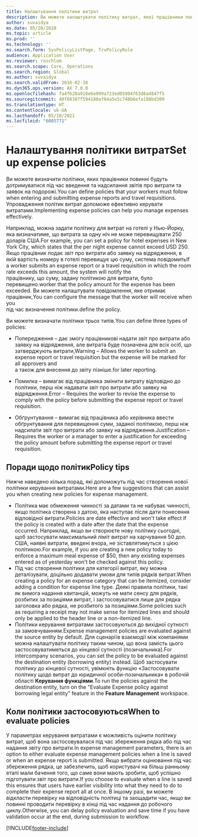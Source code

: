 ```yaml
---
title: Налаштування політики витрат
description: Ви можете налаштувати політику витрат, якої працівники повинні будуть дотримуватися під час введення та надсилання звітів про витрати та заявок на відрядження в Microsoft Dynamics 365 Finance.
author: suvaidya
ms.date: 05/20/2020
ms.topic: article
ms.prod: ''
ms.technology: ''
ms.search.form: SysPolicyListPage, TrvPolicyRule
audience: Application User
ms.reviewer: roschlom
ms.search.scope: Core, Operations
ms.search.region: Global
ms.author: suvaidya
ms.search.validFrom: 2016-02-28
ms.dyn365.ops.version: AX 7.0.0
ms.openlocfilehash: fa4f628a918e6e099a723ed05994f63d6ad847f5
ms.sourcegitcommit: 40f68387f594180af64a5e5c748b6efa188bd300
ms.translationtype: HT
ms.contentlocale: uk-UA
ms.lasthandoff: 05/10/2021
ms.locfileid: "6005771"
---
```

# <a name="set-up-expense-policies"></a><span data-ttu-id="cb057-103">Налаштування політики витрат</span><span class="sxs-lookup"><span data-stu-id="cb057-103">Set up expense policies</span></span>

<span data-ttu-id="cb057-104">Ви можете визначити політики, яких працівники повинні будуть дотримуватися під час введення та надсилання звітів про витрати та заявок на подорожі.</span><span class="sxs-lookup"><span data-stu-id="cb057-104">You can define policies that your workers must follow when entering and submitting expense reports and travel requisitions.</span></span>         
<span data-ttu-id="cb057-105">Упровадження політик витрат допоможе ефективно керувати витратами.</span><span class="sxs-lookup"><span data-stu-id="cb057-105">Implementing expense policies can help you manage expenses effectively.</span></span>         

<span data-ttu-id="cb057-106">Наприклад, можна задати політику для витрат на готелі у Нью-Йорку, яка визначатиме, що витрата за одну ніч не може перевищувати 250 доларів США.</span><span class="sxs-lookup"><span data-stu-id="cb057-106">For example, you can set a policy for hotel expenses in New York City, which states that the per night expense cannot exceed USD 250.</span></span>       
<span data-ttu-id="cb057-107">Якщо працівник подає звіт про витрати або заявку на відрядження, в якій вартість номеру в готелі перевищує цю суму, система повідомить</span><span class="sxs-lookup"><span data-stu-id="cb057-107">If a worker submits an expense report or a travel requisition in which the room rate exceeds this amount, the system will notify the</span></span>        
<span data-ttu-id="cb057-108">працівнику, що суму, задану політикою для витрати, було перевищено.</span><span class="sxs-lookup"><span data-stu-id="cb057-108">worker that the policy amount for the expense has been exceeded.</span></span> <span data-ttu-id="cb057-109">Ви можете налаштувати повідомлення, яке отримає працівник,</span><span class="sxs-lookup"><span data-stu-id="cb057-109">You can configure the message that the worker will receive when you</span></span>        
<span data-ttu-id="cb057-110">під час визначення політики.</span><span class="sxs-lookup"><span data-stu-id="cb057-110">define the policy.</span></span>      
        
<span data-ttu-id="cb057-111">Ви можете визначати політики трьох типів.</span><span class="sxs-lookup"><span data-stu-id="cb057-111">You can define three types of policies:</span></span>         
        
- <span data-ttu-id="cb057-112">Попередження – дає змогу працівникові надати звіт про витрати або заявку на відрядження, але витрата буде позначена для всіх осіб, що затверджують витрати,</span><span class="sxs-lookup"><span data-stu-id="cb057-112">Warning – Allows the worker to submit an expense report or travel requisition but the expense will be marked for all approvers and</span></span>        
  <span data-ttu-id="cb057-113">а також для внесення до звіту пізніше.</span><span class="sxs-lookup"><span data-stu-id="cb057-113">for later reporting.</span></span>        

- <span data-ttu-id="cb057-114">Помилка – вимагає від працівника змінити витрату відповідно до політики, перш ніж надавати звіт про витрати або заявку на відрядження.</span><span class="sxs-lookup"><span data-stu-id="cb057-114">Error – Requires the worker to revise the expense to comply with the policy before submitting the expense report or travel requisition.</span></span>       
 
 - <span data-ttu-id="cb057-115">Обґрунтування – вимагає від працівника або керівника ввести обґрунтування для перевищення суми, заданої політикою, перш ніж надсилати звіт про витрати або заявку на відрядження.</span><span class="sxs-lookup"><span data-stu-id="cb057-115">Justification – Requires the worker or a manager to enter a justification for exceeding the policy amount before submitting the expense report or travel requisition.</span></span>        

## <a name="policy-tips"></a><span data-ttu-id="cb057-116">Поради щодо політик</span><span class="sxs-lookup"><span data-stu-id="cb057-116">Policy tips</span></span>
<span data-ttu-id="cb057-117">Нижче наведено кілька порад, які допоможуть під час створення нової політики керування витратами.</span><span class="sxs-lookup"><span data-stu-id="cb057-117">Here are a few suggestions that can assist you when creating new policies for expense management.</span></span> 
* <span data-ttu-id="cb057-118">Політика має обмеження чинності за датами та не набуває чинності, якщо політика створена з датою, яка наступає після дати понесення відповідної витрати.</span><span class="sxs-lookup"><span data-stu-id="cb057-118">Policies are date effective and won't take effect if the policy is created with a date after the date that the expense occurred.</span></span> <span data-ttu-id="cb057-119">Наприклад, якщо ви створюєте нову політику сьогодні, щоб застосувати максимальний ліміт витрат на харчування 50 дол. США, наявні витрати, введені вчора, не зіставлятимуться з цією політикою.</span><span class="sxs-lookup"><span data-stu-id="cb057-119">For example, if you are creating a new policy today to enforce a maximum meal expense of $50, then any existing expenses entered as of yesterday won't be checked against this policy.</span></span>
* <span data-ttu-id="cb057-120">Під час створення політики для категорії витрат, яку можна деталізувати, доцільно додавати умови для типів рядків витрат.</span><span class="sxs-lookup"><span data-stu-id="cb057-120">When creating a policy for an expense category that can be itemized, consider adding a condition for expense line type.</span></span> <span data-ttu-id="cb057-121">Деякі правила політики, такі як вимога надання квитанцій, можуть не мати сенсу для рядків, розбитих за позиціями витрат, і застосовуватися лише для рядка заголовка або рядка, не розбитого за позиціями.</span><span class="sxs-lookup"><span data-stu-id="cb057-121">Some policies such as requiring a receipt may not make sense for itemized lines and should only be applied to the header line or a non-itemized line.</span></span> 
* <span data-ttu-id="cb057-122">Політики керування витратами застосовуються до вихідної сутності за замовчуванням.</span><span class="sxs-lookup"><span data-stu-id="cb057-122">Expense management policies are evaluated against the source entity by default.</span></span> <span data-ttu-id="cb057-123">Для сценаріїв взаємодії між компаніями можна налаштувати політику таким чином, що вона замість цього застосовуватиметься до кінцевої сутності (позичальника).</span><span class="sxs-lookup"><span data-stu-id="cb057-123">For intercompany scenarios, you can set the policy to be evaluated against the destination entity (borrowing entity) instead.</span></span> <span data-ttu-id="cb057-124">Щоб застосувати політику до кінцевої сутності, увімкніть функцію «Застосовувати політику щодо витрат до юридичної особи-позичальника» в робочій області **Керування функціями**.</span><span class="sxs-lookup"><span data-stu-id="cb057-124">To run the policies against the destination entity, turn on the "Evaluate Expense policy against borrowing legal entity" feature in the **Feature Management** workspace.</span></span>

## <a name="when-to-evaluate-policies"></a><span data-ttu-id="cb057-125">Коли політики застосовуються</span><span class="sxs-lookup"><span data-stu-id="cb057-125">When to evaluate policies</span></span>

<span data-ttu-id="cb057-126">У параметрах керування витратами є можливість оцінити політику витрат, щоб вона застосовувалася під час збереження рядка або під час надання звіту про витрати.</span><span class="sxs-lookup"><span data-stu-id="cb057-126">In expense management parameters, there is an option to either evaluate expense management policies when a line is saved or when an expense report is submitted.</span></span> <span data-ttu-id="cb057-127">Якщо вибрати оцінювання під час збереження рядка, це забезпечить, щоб користувачі на більш ранньому етапі мали бачення того, що саме вони мають зробити, щоб успішно підготувати звіт про витрати.</span><span class="sxs-lookup"><span data-stu-id="cb057-127">If you choose to evaluate when a line is saved this ensures that users have earlier visibility into what they need to do to complete their expense report all at once.</span></span> <span data-ttu-id="cb057-128">В іншому разі, ви можете відкласти перевірку на відповідність політиці та заощадити час, якщо ви повинні проводити перевірку в кінці під час надання до робочого циклу.</span><span class="sxs-lookup"><span data-stu-id="cb057-128">Otherwise, you can delay policy evaluation and save time if you have validation occur at the end, during submission to workflow.</span></span>


[!INCLUDE[footer-include](../includes/footer-banner.md)]